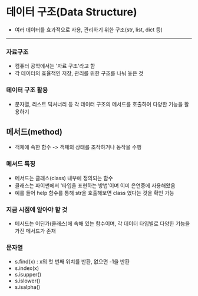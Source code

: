 # 데이터 구조(Data Structure)
- 여러 데이터를 효과적으로 사용, 관리하기 위한 구조(str, list, dict 등)
---
### 자료구조
- 컴퓨터 공학에서는 '자료 구조'라고 함
- 각 데이터의 효율적인 저장, 관리를 위한 구조를 나눠 놓은 것

### 데이터 구조 활용
- 문자열, 리스트 딕셔너리 등 각 데이터 구조의 메서드를 호출하여 다양한 기능을 활용하기

## 메서드(method)
- 객체에 속한 함수 -> 객체의 상태를 조작하거나 동작을 수행

### 메서드 특징
- 메서드는 클래스(class) 내부에 정의되는 함수
- 클래스는 파이썬에서 '타입을 표현하는 방법'이며 이미 은연중에 사용해왔음
- 예를 들어 help 함수를 통해 str을 호출해보면 class 였다는 것을 확인 가능

### 지금 시점에 알아야 할 것
- 메서드는 어딘가(클래스)에 속해 있는 함수이며, 각 데이터 타입별로 다양한 기능을 가진 메서드가 존재

### 문자열
- s.find(x) : x의 첫 번째 위치를 반환, 없으면 -1을 반환
- s.index(x)
- s.isupper()
- s.islower()
- s.isalpha()